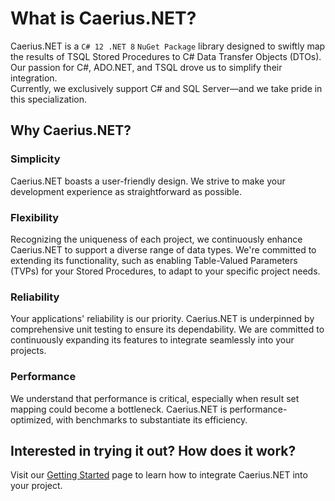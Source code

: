 # What is Caerius.NET?

Caerius.NET is a `C# 12 .NET 8` `NuGet Package` library designed to swiftly map the results of TSQL Stored Procedures to C# Data Transfer Objects (DTOs).  
Our passion for C#, ADO.NET, and TSQL drove us to simplify their integration.  
Currently, we exclusively support C# and SQL Server—and we take pride in this specialization.

## Why Caerius.NET?
### Simplicity
Caerius.NET boasts a user-friendly design. We strive to make your development experience as straightforward as possible.

### Flexibility
Recognizing the uniqueness of each project, we continuously enhance Caerius.NET to support a diverse range of data types. We're committed to extending its functionality, such as enabling Table-Valued Parameters (TVPs) for your Stored Procedures, to adapt to your specific project needs.

### Reliability
Your applications' reliability is our priority. Caerius.NET is underpinned by comprehensive unit testing to ensure its dependability. We are committed to continuously expanding its features to integrate seamlessly into your projects.

### Performance
We understand that performance is critical, especially when result set mapping could become a bottleneck. Caerius.NET is performance-optimized, with benchmarks to substantiate its efficiency.

## Interested in trying it out? How does it work?
Visit our [Getting Started](https://caerius.net/quickstart/getting-started.html) page to learn how to integrate Caerius.NET into your project.